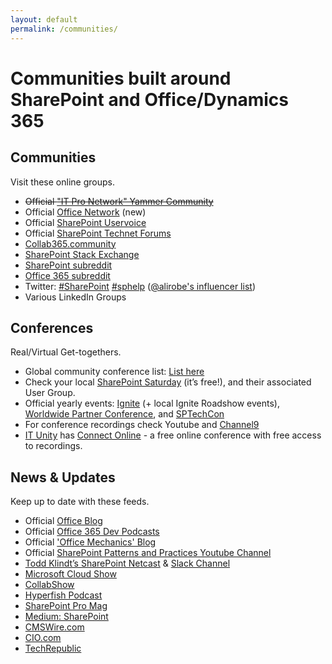 ```yaml
---
layout: default
permalink: /communities/
---
```

# Communities built around SharePoint and Office/Dynamics 365
    
## Communities

Visit these online groups.

*   ~~Official ["IT Pro Network" Yammer Community](http://aka.ms/OfficeDevPnPYammer)~~
*   Official [Office Network](https://techcommunity.microsoft.com/t5/Communities/ct-p/communities) (new)
*   Official [SharePoint Uservoice](https://sharepoint.uservoice.com/)
*   Official [SharePoint Technet Forums](http://social.technet.microsoft.com/Forums/en-US/category/sharepoint)
*   [Collab365.community](https://collab365.community/)
*   [SharePoint Stack Exchange](http://sharepoint.stackexchange.com/)
*   [SharePoint subreddit](https://sharepoint.reddit.com)
*   [Office 365 subreddit](https://office365.reddit.com)
*   Twitter: [#SharePoint](https://twitter.com/search?q=%23sharepoint) [#sphelp](https://twitter.com/search?q=%23sphelp) ([@alirobe's influencer list](https://twitter.com/alirobe/lists/sharepoint-influencers/members))
*   Various LinkedIn Groups

## Conferences

Real/Virtual Get-togethers.

*   Global community conference list: [List here](http://icansharepoint.com/sharepoint-conferences-in-2016/)
*   Check your local [SharePoint Saturday](http://www.spsevents.org/) (it’s free!), and their associated User Group.
*   Official yearly events: [Ignite](https://ignite.microsoft.com/) (+ local Ignite Roadshow events), [Worldwide Partner Conference](https://partner.microsoft.com/), and [SPTechCon](http://www.sptechcon.com/)
*   For conference recordings check Youtube and [Channel9](http://ch9.ms)
*   [IT Unity](https://itunity.com) has [Connect Online](https://www.unityconnect.com/online) - a free online conference with free access to recordings.

## News & Updates

Keep up to date with these feeds.

*   Official [Office Blog](https://blogs.office.com/)
*   Official [Office 365 Dev Podcasts](http://dev.office.com/podcasts)
*   Official ['Office Mechanics' Blog](https://channel9.msdn.com/Mechanics)
*   Official [SharePoint Patterns and Practices Youtube Channel](https://www.youtube.com/channel/UC_mKdhw-V6CeCM7gTo_Iy7w)
*   [Todd Klindt’s SharePoint Netcast](http://www.toddklindt.com/netcast/default.aspx) & [Slack Channel](https://toddklindt.slack.com/)
*   [Microsoft Cloud Show](http://www.microsoftcloudshow.com/)
*   [CollabShow](http://www.collabshow.com/)
*   [Hyperfish Podcast](https://blog.hyperfish.com/tagged/podcast)
*   [SharePoint Pro Mag](http://sharepointpromag.com/)
*   [Medium: SharePoint](https://medium.com/tag/sharepoint)
*   [CMSWire.com](http://www.cmswire.com/)
*   [CIO.com](http://www.cio.com/)
*   [TechRepublic](http://www.techrepublic.com/)
